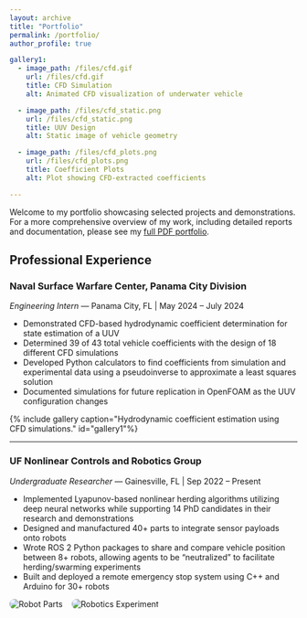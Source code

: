 ```yaml
---
layout: archive
title: "Portfolio"
permalink: /portfolio/
author_profile: true

gallery1:
  - image_path: /files/cfd.gif
    url: /files/cfd.gif
    title: CFD Simulation
    alt: Animated CFD visualization of underwater vehicle

  - image_path: /files/cfd_static.png
    url: /files/cfd_static.png
    title: UUV Design
    alt: Static image of vehicle geometry

  - image_path: /files/cfd_plots.png
    url: /files/cfd_plots.png
    title: Coefficient Plots
    alt: Plot showing CFD-extracted coefficients

---
```


Welcome to my portfolio showcasing selected projects and demonstrations.  
For a more comprehensive overview of my work, including detailed reports and documentation, please see my [full PDF portfolio](/files/Cross_James_Engineering_Portfolio2024.pdf).

## Professional Experience

### Naval Surface Warfare Center, Panama City Division  
*Engineering Intern* — Panama City, FL | May 2024 – July 2024

- Demonstrated CFD-based hydrodynamic coefficient determination for state estimation of a UUV  
- Determined 39 of 43 total vehicle coefficients with the design of 18 different CFD simulations  
- Developed Python calculators to find coefficients from simulation and experimental data using a pseudoinverse to approximate a least squares solution  
- Documented simulations for future replication in OpenFOAM as the UUV configuration changes  

{% include gallery caption="Hydrodynamic coefficient estimation using CFD simulations." id="gallery1"%}

<!-- <div style="display: flex; gap: 1rem; flex-wrap: wrap; margin-bottom: 2rem;">
  <img src="/files/cfd.gif" alt="CFD Simulation" style="max-width: 30%; border-radius: 8px;">
  <img src="/files/cfd_static.png" alt="UUV Design" style="max-width: 30%; border-radius: 8px;">
  <img src="/files/cfd_plots.png" alt="Coefficient Determination Design" style="max-width: 30%; border-radius: 8px;">
</div> -->

---

### UF Nonlinear Controls and Robotics Group  
*Undergraduate Researcher* — Gainesville, FL | Sep 2022 – Present

- Implemented Lyapunov-based nonlinear herding algorithms utilizing deep neural networks while supporting 14 PhD candidates in their research and demonstrations  
- Designed and manufactured 40+ parts to integrate sensor payloads onto robots  
- Wrote ROS 2 Python packages to share and compare vehicle position between 8+ robots, allowing agents to be “neutralized” to facilitate herding/swarming experiments  
- Built and deployed a remote emergency stop system using C++ and Arduino for 30+ robots  

<div style="display: flex; gap: 1rem; flex-wrap: wrap;">
  <img src="/images/robot_parts.jpg" alt="Robot Parts" style="max-width: 48%; border-radius: 8px;">
  <img src="/images/robotics_experiment.jpg" alt="Robotics Experiment" style="max-width: 48%; border-radius: 8px;">
</div>



<!-- 
## Selected Projects

---

### 🦾 Autonomous Rover Navigation Demo

**Spring 2024 – University of Florida**

This project showcases a 4WD rover navigating a simulated Martian terrain using LiDAR and SLAM.

<div style="position: relative; padding-bottom: 56.25%; height: 0; overflow: hidden; max-width: 100%;">
  <iframe src="https://www.youtube.com/embed/YOUR_VIDEO_ID" frameborder="0" allowfullscreen
    style="position: absolute; top:0; left: 0; width: 100%; height: 100%;"></iframe>
</div>

*Implemented using ROS2 and RViz. Mapping accuracy improved over 10 trials.*
 -->
